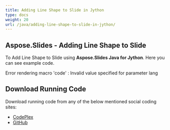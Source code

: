 ```yaml
---
title: Adding Line Shape to Slide in Jython
type: docs
weight: 20
url: /java/adding-line-shape-to-slide-in-jython/
---
```


## **Aspose.Slides - Adding Line Shape to Slide**
To Add Line Shape to Slide using **Aspose.Slides Java for Jython**. Here you can see example code.

Error rendering macro 'code' : Invalid value specified for parameter lang
## **Download Running Code**
Download running code from any of the below mentioned social coding sites:

- [CodePlex](https://asposeslidesjavajython.codeplex.com/releases/view/620122)
- [GitHub](https://github.com/aspose-slides/Aspose.Slides-for-Java/releases/tag/Aspose.Slides_Java_for_Jython-v1.0)
